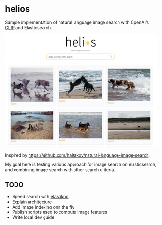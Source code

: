 # helios

Sample implementation of natural language image search with OpenAI's [CLIP](https://github.com/openai/CLIP) and Elasticsearch.

![Demo](demo.png)

Inspired by https://github.com/haltakov/natural-language-image-search.

My goal here is testing various approach for image search on elasticsearch, and combining image search with other search criteria.

## TODO

- Speed search with [elastiknn](https://github.com/alexklibisz/elastiknn)
- Explain architecture
- Add image indexing onn the fly
- Publish scripts used to compute image features
- Write local dev guide

